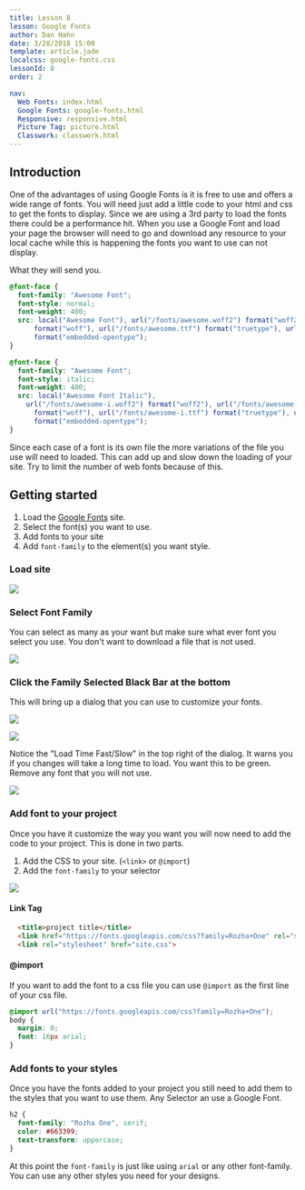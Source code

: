 ```yaml
---
title: Lesson 8
lesson: Google Fonts
author: Dan Hahn
date: 3/28/2018 15:00
template: article.jade
localcss: google-fonts.css
lessonId: 8
order: 2

nav:
  Web Fonts: index.html
  Google Fonts: google-fonts.html
  Responsive: responsive.html
  Picture Tag: picture.html
  Classwork: classwork.html
---
```


## Introduction

One of the advantages of using Google Fonts is it is free to use and offers a wide range of fonts. You will need just add a little code to your html and css to get the fonts to display. Since we are using a 3rd party to load the fonts there could be a performance hit. When you use a Google Font and load your page the browser will need to go and download any resource to your local cache while this is happening the fonts you want to use can not display.

What they will send you.

```css
@font-face {
  font-family: "Awesome Font";
  font-style: normal;
  font-weight: 400;
  src: local("Awesome Font"), url("/fonts/awesome.woff2") format("woff2"), url("/fonts/awesome.woff")
      format("woff"), url("/fonts/awesome.ttf") format("truetype"), url("/fonts/awesome.eot")
      format("embedded-opentype");
}

@font-face {
  font-family: "Awesome Font";
  font-style: italic;
  font-weight: 400;
  src: local("Awesome Font Italic"),
    url("/fonts/awesome-i.woff2") format("woff2"), url("/fonts/awesome-i.woff")
      format("woff"), url("/fonts/awesome-i.ttf") format("truetype"), url("/fonts/awesome-i.eot")
      format("embedded-opentype");
}
```

Since each case of a font is its own file the more variations of the file you use will need to loaded. This can add up and slow down the loading of your site. Try to limit the number of web fonts because of this.

## Getting started

1.  Load the [Google Fonts](https://fonts.google.com) site.
2.  Select the font(s) you want to use.
3.  Add fonts to your site
4.  Add `font-family` to the element(s) you want style.

### Load site

![](images/gf6.png)

### Select Font Family

You can select as many as your want but make sure what ever font you select you use. You don't want to download a file that is not used.

![](images/gf1.png)

### Click the Family Selected Black Bar at the bottom

This will bring up a dialog that you can use to customize your fonts.

![](images/gf5.png)

![](images/gf4.png)

Notice the "Load Time Fast/Slow" in the top right of the dialog. It warns you if you changes will take a long time to load. You want this to be green. Remove any font that you will not use.

![](images/gf3.png)

### Add font to your project

Once you have it customize the way you want you will now need to add the code to your project. This is done in two parts.

1.  Add the CSS to your site. (`<link>` or `@import`)
2.  Add the `font-family` to your selector

![](images/gf2.png)

#### Link Tag

```html
  <title>project title</title>
  <link href="https://fonts.googleapis.com/css?family=Rozha+One" rel="stylesheet">
  <link rel="stylesheet" href="site.css">
```

#### @import

If you want to add the font to a css file you can use `@import` as the first line of your css file.

```css
@import url("https://fonts.googleapis.com/css?family=Rozha+One");
body {
  margin: 0;
  font: 16px arial;
}
```

<h3 class="example">Add fonts to your styles</h3>

Once you have the fonts added to your project you still need to add them to the styles that you want to use them. Any Selector an use a Google Font.

```css
h2 {
  font-family: "Rozha One", serif;
  color: #663399;
  text-transform: uppercase;
}
```

At this point the `font-family` is just like using `arial` or any other font-family. You can use any other styles you need for your designs.
